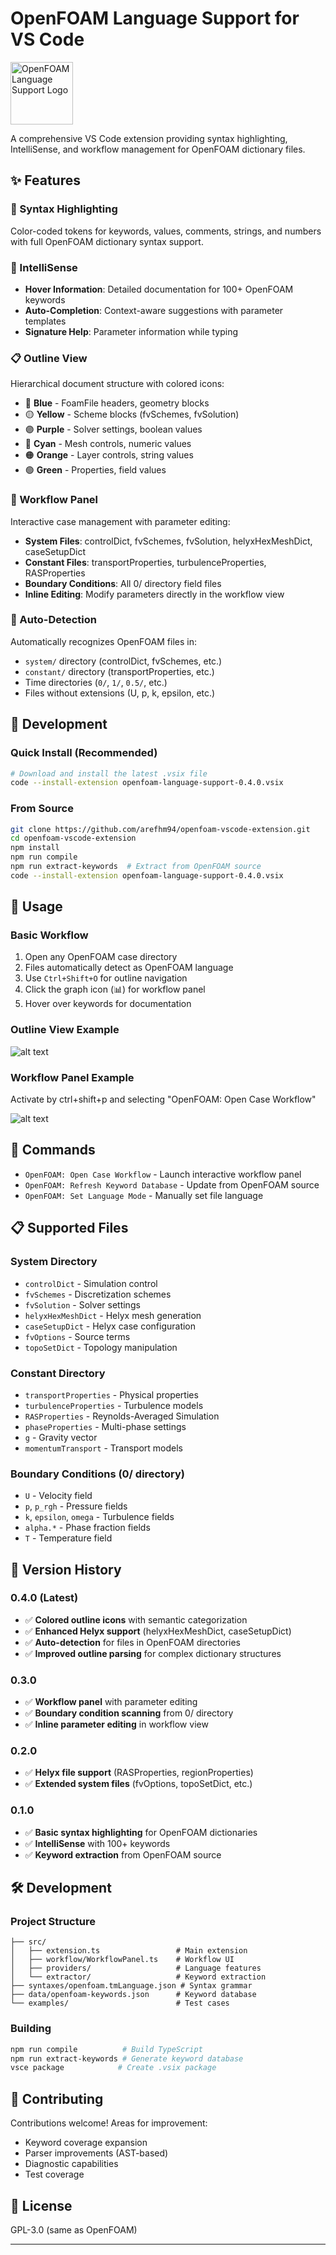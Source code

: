 # OpenFOAM Language Support for VS Code

<img src="logo.png" alt="OpenFOAM Language Support Logo" width="100">

A comprehensive VS Code extension providing syntax highlighting, IntelliSense, and workflow management for OpenFOAM dictionary files.

## ✨ Features

### 🎨 Syntax Highlighting

Color-coded tokens for keywords, values, comments, strings, and numbers with full OpenFOAM dictionary syntax support.

### 🧠 IntelliSense

- **Hover Information**: Detailed documentation for 100+ OpenFOAM keywords
- **Auto-Completion**: Context-aware suggestions with parameter templates
- **Signature Help**: Parameter information while typing

### 📋 Outline View

Hierarchical document structure with colored icons:

- 🔵 **Blue** - FoamFile headers, geometry blocks
- 🟡 **Yellow** - Scheme blocks (fvSchemes, fvSolution)
- 🟣 **Purple** - Solver settings, boolean values
- 🔵 **Cyan** - Mesh controls, numeric values
- 🟠 **Orange** - Layer controls, string values
- 🟢 **Green** - Properties, field values

### 🔧 Workflow Panel

Interactive case management with parameter editing:

- **System Files**: controlDict, fvSchemes, fvSolution, helyxHexMeshDict, caseSetupDict
- **Constant Files**: transportProperties, turbulenceProperties, RASProperties
- **Boundary Conditions**: All 0/ directory field files
- **Inline Editing**: Modify parameters directly in the workflow view

### 📁 Auto-Detection

Automatically recognizes OpenFOAM files in:

- `system/` directory (controlDict, fvSchemes, etc.)
- `constant/` directory (transportProperties, etc.)
- Time directories (`0/`, `1/`, `0.5/`, etc.)
- Files without extensions (U, p, k, epsilon, etc.)

## 🚀 Development

### Quick Install (Recommended)

```bash
# Download and install the latest .vsix file
code --install-extension openfoam-language-support-0.4.0.vsix
```

### From Source

```bash
git clone https://github.com/arefhm94/openfoam-vscode-extension.git
cd openfoam-vscode-extension
npm install
npm run compile
npm run extract-keywords  # Extract from OpenFOAM source
code --install-extension openfoam-language-support-0.4.0.vsix
```

## 📖 Usage

### Basic Workflow

1. Open any OpenFOAM case directory
2. Files automatically detect as OpenFOAM language
3. Use `Ctrl+Shift+O` for outline navigation
4. Click the graph icon (📊) for workflow panel
5. Hover over keywords for documentation

### Outline View Example

![alt text](image-1.png)

### Workflow Panel Example

Activate by ctrl+shift+p and selecting "OpenFOAM: Open Case Workflow"

![alt text](image.png)

## 🔧 Commands

- `OpenFOAM: Open Case Workflow` - Launch interactive workflow panel
- `OpenFOAM: Refresh Keyword Database` - Update from OpenFOAM source
- `OpenFOAM: Set Language Mode` - Manually set file language

## 📋 Supported Files

### System Directory

- `controlDict` - Simulation control
- `fvSchemes` - Discretization schemes
- `fvSolution` - Solver settings
- `helyxHexMeshDict` - Helyx mesh generation
- `caseSetupDict` - Helyx case configuration
- `fvOptions` - Source terms
- `topoSetDict` - Topology manipulation

### Constant Directory

- `transportProperties` - Physical properties
- `turbulenceProperties` - Turbulence models
- `RASProperties` - Reynolds-Averaged Simulation
- `phaseProperties` - Multi-phase settings
- `g` - Gravity vector
- `momentumTransport` - Transport models

### Boundary Conditions (0/ directory)

- `U` - Velocity field
- `p`, `p_rgh` - Pressure fields
- `k`, `epsilon`, `omega` - Turbulence fields
- `alpha.*` - Phase fraction fields
- `T` - Temperature field

## 🔄 Version History

### 0.4.0 (Latest)

- ✅ **Colored outline icons** with semantic categorization
- ✅ **Enhanced Helyx support** (helyxHexMeshDict, caseSetupDict)
- ✅ **Auto-detection** for files in OpenFOAM directories
- ✅ **Improved outline parsing** for complex dictionary structures

### 0.3.0

- ✅ **Workflow panel** with parameter editing
- ✅ **Boundary condition scanning** from 0/ directory
- ✅ **Inline parameter editing** in workflow view

### 0.2.0

- ✅ **Helyx file support** (RASProperties, regionProperties)
- ✅ **Extended system files** (fvOptions, topoSetDict, etc.)

### 0.1.0

- ✅ **Basic syntax highlighting** for OpenFOAM dictionaries
- ✅ **IntelliSense** with 100+ keywords
- ✅ **Keyword extraction** from OpenFOAM source

## 🛠️ Development

### Project Structure

```text
├── src/
│   ├── extension.ts                 # Main extension
│   ├── workflow/WorkflowPanel.ts    # Workflow UI
│   ├── providers/                   # Language features
│   └── extractor/                   # Keyword extraction
├── syntaxes/openfoam.tmLanguage.json # Syntax grammar
├── data/openfoam-keywords.json      # Keyword database
└── examples/                        # Test cases
```

### Building

```bash
npm run compile          # Build TypeScript
npm run extract-keywords # Generate keyword database
vsce package            # Create .vsix package
```

## 🤝 Contributing

Contributions welcome! Areas for improvement:

- Keyword coverage expansion
- Parser improvements (AST-based)
- Diagnostic capabilities
- Test coverage

## 📄 License

GPL-3.0 (same as OpenFOAM)

---
